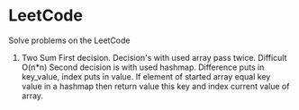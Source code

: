# LeetCode

Solve problems on the LeetCode

1. Two Sum
  First decision. Decision's with used array pass twice. Difficult O(n*n)
  Second decision is with used hashmap. Difference puts in key_value, index puts in value. If element of started array equal key value in a hashmap then return value this key and index current value of array. 
